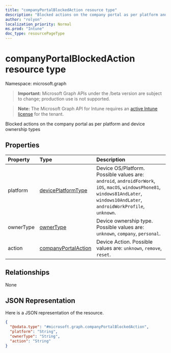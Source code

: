 ```yaml
---
title: "companyPortalBlockedAction resource type"
description: "Blocked actions on the company portal as per platform and device ownership types"
author: "rolyon"
localization_priority: Normal
ms.prod: "Intune"
doc_type: resourcePageType
---
```


# companyPortalBlockedAction resource type

Namespace: microsoft.graph

> **Important:** Microsoft Graph APIs under the /beta version are subject to change; production use is not supported.

> **Note:** The Microsoft Graph API for Intune requires an [active Intune license](https://go.microsoft.com/fwlink/?linkid=839381) for the tenant.

Blocked actions on the company portal as per platform and device ownership types

## Properties
|Property|Type|Description|
|:---|:---|:---|
|platform|[devicePlatformType](../resources/intune-shared-deviceplatformtype.md)|Device OS/Platform. Possible values are: `android`, `androidForWork`, `iOS`, `macOS`, `windowsPhone81`, `windows81AndLater`, `windows10AndLater`, `androidWorkProfile`, `unknown`.|
|ownerType|[ownerType](../resources/intune-shared-ownertype.md)|Device ownership type. Possible values are: `unknown`, `company`, `personal`.|
|action|[companyPortalAction](../resources/intune-shared-companyportalaction.md)|Device Action. Possible values are: `unknown`, `remove`, `reset`.|

## Relationships
None

## JSON Representation
Here is a JSON representation of the resource.
<!-- {
  "blockType": "resource",
  "@odata.type": "microsoft.graph.companyPortalBlockedAction"
}
-->
``` json
{
  "@odata.type": "#microsoft.graph.companyPortalBlockedAction",
  "platform": "String",
  "ownerType": "String",
  "action": "String"
}
```



